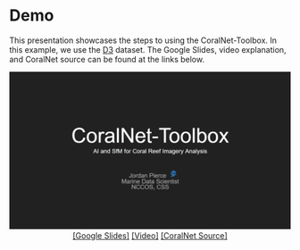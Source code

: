 # Demo

This presentation showcases the steps to using the CoralNet-Toolbox. In this example, we use the 
[D3](https://csms.haifa.ac.il/profiles/tTreibitz/datasets/sea_thru/index.html) dataset. The Google Slides,
video explanation, and CoralNet source can be found at the links below.

<p align="center">
    <img src="../Figures/CoralNet-Toolbox_Slides.PNG" alt="Slides">
  <br><a href="https://docs.google.com/presentation/d/19uxGpdyaR__8rqKWrSKKGH7HspIMf-v9G75Sc5Ki_vU/edit?usp=sharing">[Google Slides]</a> 
      <a href="">[Video]</a>
      <a href="https://coralnet.ucsd.edu/source/4356/">[CoralNet Source]</a>
</p>

